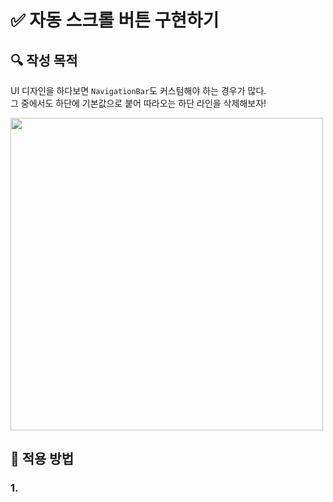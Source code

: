# ✅ 자동 스크롤 버튼 구현하기

## **🔍** 작성 목적

UI 디자인을 하다보면 `NavigationBar`도 커스텀해야 하는 경우가 많다.   
그 중에서도 하단에 기본값으로 붙어 따라오는 하단 라인을 삭제해보자!

<img width="500" src="https://user-images.githubusercontent.com/113565086/229415352-11267269-60cf-4184-b23c-686e7c75b77b.png">

<br>

## 📌 적용 방법

### 1. 
